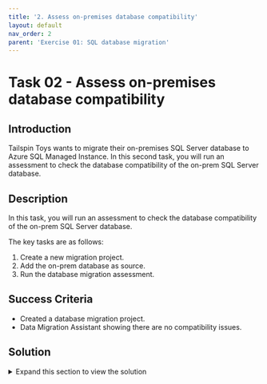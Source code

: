 ```yaml
---
title: '2. Assess on-premises database compatibility'
layout: default
nav_order: 2
parent: 'Exercise 01: SQL database migration'
---
```


# Task 02 - Assess on-premises database compatibility

## Introduction

Tailspin Toys wants to migrate their on-premises SQL Server database to Azure SQL Managed Instance. In this second task, you will run an assessment to check the database compatibility of the on-prem SQL Server database.

## Description

In this task, you will run an assessment to check the database compatibility of the on-prem SQL Server database. 

The key tasks are as follows:
1. Create a new migration project.
2. Add the on-prem database as source.
3. Run the database migration assessment.

## Success Criteria

* Created a database migration project.
* Data Migration Assistant showing there are no compatibility issues.

## Solution

<details markdown="block">
<summary>Expand this section to view the solution</summary>

1. Run the **Microsoft Data Migration Assistant** previously installed.

    ![The Data Migration Assistant application is shown.](../../Hands-on%20lab/images/ms-data-migration-assistant-windows.png "Data Migration Assistant")

2. On the left, select the Plus sign (`+`) button to create a new project, and enter the following values, then select **Create**.

    - **Project type**: Assessment
    - **Project name**: Tailspin
    - **Assessment type**: Database Engine
    - **Source server type**: SQL Server
    - **Target server type**: Azure SQL Database Managed Instance

    ![The New project dialog is shown with the required values entered in the fields.](../../Hands-on%20lab/images/ms-data-migration-assistant-new-project.png "Data Migration Assistant New project dialog with values entered")

3. On the **Options** tab, ensure the **Check database compatibility** and **Check feature parity** report types are selected, then select **Next**.

    ![The Options step is shown with Check database compatibility and Check feature parity options selected.](../../Hands-on%20lab/images/ms-data-migration-assistant-assessment-options.png "Data Migration Assistant Options pane")

4. On the **Connect to a server** prompt, enter `localhost` for the **Server name**, and check the **Trust server certificate** option, then select **Connect**.

    ![The Connect to a server dialog box is shown with the values entered to connect to localhost and to trust the server certificate.](../../Hands-on%20lab/images/ms-data-migration-assistant-assessment-connect-to-server-localhost.png "Connect to a server configured for localhost")

5. On the **Add sources** prompt, select the **WideWorldImporters** database, then select **Add**.

    ![The Add sources dialog box is shown with the WideWorldImporters database selected.](../../Hands-on%20lab/images/ms-data-migration-assistant-assessment-add-sources.png "Add sources with WideWorldImporters database selected")

6. Select **Start Assessment** in the lower right.

    ![The Select sources step is shown with the WideWorldImporters database shown as previously selected and the Start Assessment button is highlighted.](../../Hands-on%20lab/images/ms-data-migration-assistant-assessment-start-assessment-button.png "Data Migration Assistant with the Start Assessment button highlighted")

7. On the **Review results** pane, you should see a message that states, "**There are no feature parity issues with your server instance.**"

    ![The Review results step is shown with the 'There are no feature parity issues with your server instance' message shown.](../../Hands-on%20lab/images/ms-data-migration-assistant-assessment-no-feature-parity-issues.png "Data Migration Assistant showing there are no feature parity issues")

8. On the top left of the **Review results** pane, select **Compatibility issues**.

    ![The Compatibility issues option is selected on the Review results pane.](../../Hands-on%20lab/images/ms-data-migration-assistant-assessment-no-compatibility-issues-selected.png "Compatibility issues selected")

9. On the **Review results** pane, you should see a message that "**There are no compatibility issues with your database**".

    ![The Review results pane is shown with Compatibility issues selected and showing the 'There are no compatibility issues with your database' message shown.](../../Hands-on%20lab/images/ms-data-migration-assistant-assessment-no-compatibility-issues.png "Data Migration Assistant showing there are no compatibility issues")

10. The Data Migration Assessment is complete. If there were feature parity or compatibility issues found, then you would need to address those before migrating the SQL Server database to Azure SQL MI.

</details>

